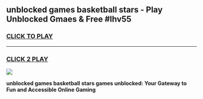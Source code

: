 
## unblocked games basketball stars - Play Unblocked Gmaes & Free #lhv55
<h3>
<a href="https://news.freeplayer.one?title=unblocked_games_basketball_stars&ref=03M">CLICK TO PLAY</a></h3>
<hr>

<h3>
<a href="https://news.freeplayer.one?title=unblocked_games_basketball_stars&ref=03M">CLICK 2 PLAY</a>
  
</h3>

<a href="https://news.freeplayer.one?title=unblocked_games_basketball_stars&ref=03M"><img src="https://clearcache.store/games.png"></a>


**unblocked games basketball stars games unblocked: Your Gateway to Fun and Accessible Online Gaming**

